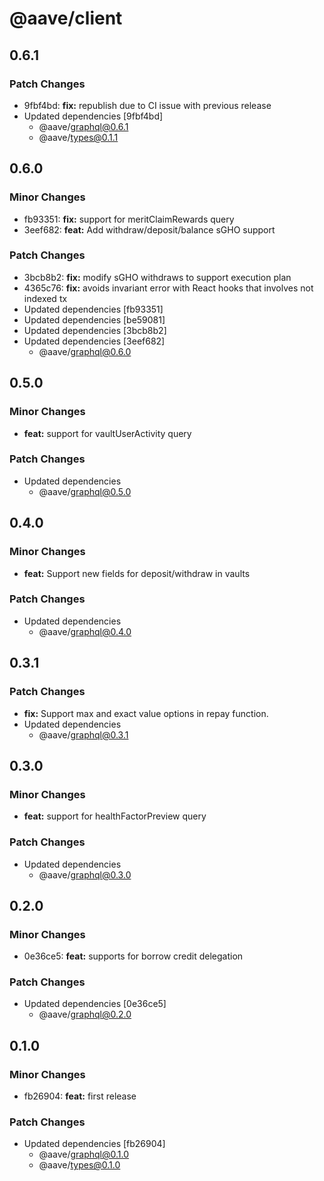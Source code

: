 # @aave/client

## 0.6.1

### Patch Changes

- 9fbf4bd: **fix:** republish due to CI issue with previous release
- Updated dependencies [9fbf4bd]
  - @aave/graphql@0.6.1
  - @aave/types@0.1.1

## 0.6.0

### Minor Changes

- fb93351: **fix:** support for meritClaimRewards query
- 3eef682: **feat:** Add withdraw/deposit/balance sGHO support

### Patch Changes

- 3bcb8b2: **fix:** modify sGHO withdraws to support execution plan
- 4365c76: **fix:** avoids invariant error with React hooks that involves not indexed tx
- Updated dependencies [fb93351]
- Updated dependencies [be59081]
- Updated dependencies [3bcb8b2]
- Updated dependencies [3eef682]
  - @aave/graphql@0.6.0

## 0.5.0

### Minor Changes

- **feat:** support for vaultUserActivity query

### Patch Changes

- Updated dependencies
  - @aave/graphql@0.5.0

## 0.4.0

### Minor Changes

- **feat:** Support new fields for deposit/withdraw in vaults

### Patch Changes

- Updated dependencies
  - @aave/graphql@0.4.0

## 0.3.1

### Patch Changes

- **fix:** Support max and exact value options in repay function.
- Updated dependencies
  - @aave/graphql@0.3.1

## 0.3.0

### Minor Changes

- **feat:** support for healthFactorPreview query

### Patch Changes

- Updated dependencies
  - @aave/graphql@0.3.0

## 0.2.0

### Minor Changes

- 0e36ce5: **feat:** supports for borrow credit delegation

### Patch Changes

- Updated dependencies [0e36ce5]
  - @aave/graphql@0.2.0

## 0.1.0

### Minor Changes

- fb26904: **feat:** first release

### Patch Changes

- Updated dependencies [fb26904]
  - @aave/graphql@0.1.0
  - @aave/types@0.1.0
